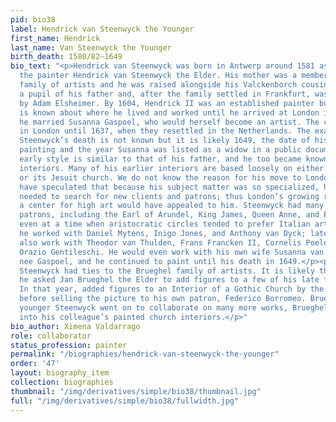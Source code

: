 ```yaml
---
pid: bio38
label: Hendrick van Steenwyck the Younger
first_name: Hendrick
last_name: Van Steenwyck the Younger
birth_death: 1580/82–1649
bio_text: "<p>Hendrick van Steenwyck was born in Antwerp around 1581 as the son of
  the painter Hendrick van Steenwyck the Elder. His mother was a member of the Valckenborch
  family of artists and he was raised alongside his Valckenborch cousins. He became
  a pupil of his father and, after the family settled in Frankfurt, was also influenced
  by Adam Elsheimer. By 1604, Hendrick II was an established painter but not much
  is known about where he lived and worked until he arrived at London in 1617. There
  he married Susanna Gaspoel, who would herself become an artist. The couple remained
  in London until 1637, when they resettled in the Netherlands. The exact date of
  Steenwyck’s death is not known but it is likely 1649, the date of his last known
  painting and the year Susanna was listed as a widow in a public document.</p><p>Steenwyck’s
  early style is similar to that of his father, and he too became known for his architectural
  interiors. Many of his earlier interiors are based loosely on either Antwerp’s cathedral
  or its Jesuit church. We do not know the reason for his move to London but art historians
  have speculated that because his subject matter was so specialized, he continually
  needed to search for new clients and patrons; thus London’s growing reputation as
  a center for high art would have appealed to him. Steenwyck had many important British
  patrons, including the Earl of Arundel, King James, Queen Anne, and Prince Charles,
  even at a time when aristocratic circles tended to prefer Italian art. In London
  he worked with Daniel Mytens, Inigo Jones, and Anthony van Dyck; later, he would
  also work with Theodor van Thulden, Frans Francken II, Cornelis Poelenburgh, and
  Orazio Gentileschi. He would even work with his own wife Susanna van Steenwyck,
  nee Gaspoel, and he continued to paint until his death in 1649.</p><p>Like his father,
  Steenwyck had ties to the Brueghel family of artists. It is likely that in 1609
  he asked Jan Brueghel the Elder to add figures to a few of his late father’s paintings.
  In that year, added figures to an Interior of a Gothic Church by the elder Steenwyck
  before selling the picture to his own patron, Federico Borromeo. Brueghel and the
  younger Steenwyck went on to collaborate on many more works, Brueghel adding figures
  into his colleague’s painted church interiors.</p>"
bio_author: Ximena Valdarrago
role: collaborator
status_profession: painter
permalink: "/biographies/hendrick-van-steenwyck-the-younger"
order: '47'
layout: biography_item
collection: biographies
thumbnail: "/img/derivatives/simple/bio38/thumbnail.jpg"
full: "/img/derivatives/simple/bio38/fullwidth.jpg"
---
```

